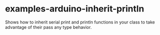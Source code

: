 # examples-arduino-inherit-println
Shows how to inherit serial print and println functions in your class to take advantage of their pass any type behavior.
